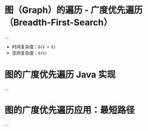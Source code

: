 # 图（Graph）的遍历 - 广度优先遍历（Breadth-First-Search）

...

- 时间复杂度：`O(V + E)`
- 空间复杂度：`O(V)`

# 图的广度优先遍历 Java 实现

...

# 图的广度优先遍历应用：最短路径

...


<!-- EOF -->